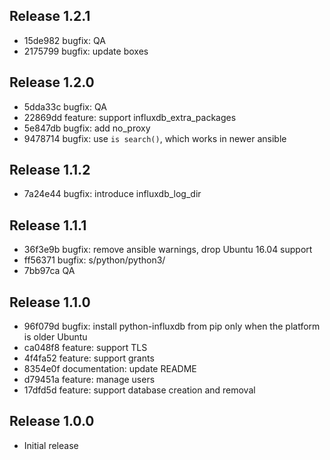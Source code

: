 ## Release 1.2.1

* 15de982 bugfix: QA
* 2175799 bugfix: update boxes

## Release 1.2.0

* 5dda33c bugfix: QA
* 22869dd feature: support influxdb_extra_packages
* 5e847db bugfix: add no_proxy
* 9478714 bugfix: use `is search()`, which works in newer ansible

## Release 1.1.2

* 7a24e44 bugfix: introduce influxdb_log_dir

## Release 1.1.1

* 36f3e9b bugfix: remove ansible warnings, drop Ubuntu 16.04 support
* ff56371 bugfix: s/python/python3/
* 7bb97ca QA

## Release 1.1.0

* 96f079d bugfix: install python-influxdb from pip only when the platform is older Ubuntu
* ca048f8 feature: support TLS
* 4f4fa52 feature: support grants
* 8354e0f documentation: update README
* d79451a feature: manage users
* 17dfd5d feature: support database creation and removal

## Release 1.0.0

* Initial release
